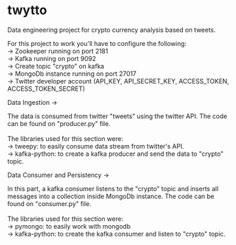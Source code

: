 # twytto
Data engineering project for crypto currency analysis based on tweets. <br />

For this project to work you'll have to configure the following: <br />
    -> Zookeeper running on port 2181 <br />
    -> Kafka running on port 9092 <br />
    -> Create topic "crypto" on kafka <br />
    -> MongoDb instance running on port 27017 <br />
    -> Twitter developer account (API_KEY, API_SECRET_KEY, ACCESS_TOKEN, ACCESS_TOKEN_SECRET) <br />

Data Ingestion -> <br />

The data is consumed from twitter "tweets" using the twitter API. The code can be found on "producer.py" file. <br />
<br />
The libraries used for this section were: <br />
    -> tweepy: to easily consume data stream from twitter's API. <br />
    -> kafka-python: to create a kafka producer and send the data to "crypto" topic. <br />
    
Data Consumer and Persistency -> <br />

In this part, a kafka consumer listens to the "crypto" topic and inserts all messages into a collection inside MongoDb instance. The code can be found on "consumer.py" file. <br />
<br />
The libraries used for this section were: <br />
    -> pymongo: to easily work with mongodb <br />
    -> kafka-python: to create the kafka consumer and listen to "crypto" topic. <br />
